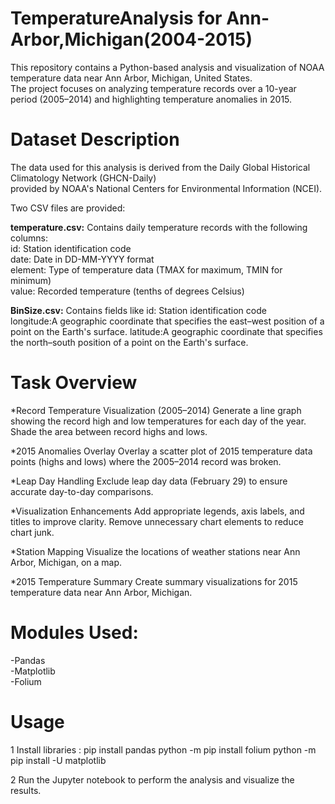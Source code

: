# TemperatureAnalysis for Ann-Arbor,Michigan(2004-2015)

This repository contains a Python-based analysis and visualization of NOAA temperature data near Ann Arbor, Michigan, United States.   
The project focuses on analyzing temperature records over a 10-year period (2005–2014) and highlighting temperature anomalies in 2015.

# Dataset Description
The data used for this analysis is derived from the Daily Global Historical Climatology Network (GHCN-Daily)   
provided by NOAA's National Centers for Environmental Information (NCEI). 

Two CSV files are provided:

__temperature.csv:__ Contains daily temperature records with the following columns:  
id: Station identification code  
date: Date in DD-MM-YYYY format  
element: Type of temperature data (TMAX for maximum, TMIN for minimum)  
value: Recorded temperature (tenths of degrees Celsius)   

__BinSize.csv:__ Contains fields like 
id: Station identification code  
longitude:A geographic coordinate that specifies the east–west position of a point on the Earth's surface.
latitude:A geographic coordinate that specifies the north–south position of a point on the Earth's surface.

# Task Overview
*Record Temperature Visualization (2005–2014)
Generate a line graph showing the record high and low temperatures for each day of the year.
Shade the area between record highs and lows.

*2015 Anomalies Overlay
Overlay a scatter plot of 2015 temperature data points (highs and lows) where the 2005–2014 record was broken.

*Leap Day Handling
Exclude leap day data (February 29) to ensure accurate day-to-day comparisons.

*Visualization Enhancements
Add appropriate legends, axis labels, and titles to improve clarity.
Remove unnecessary chart elements to reduce chart junk.

*Station Mapping
Visualize the locations of weather stations near Ann Arbor, Michigan, on a map.

*2015 Temperature Summary
Create summary visualizations for 2015 temperature data near Ann Arbor, Michigan.


# Modules Used:
-Pandas  
-Matplotlib  
-Folium  

# Usage
1 Install libraries : pip install pandas
                      python -m pip install folium
                      python -m pip install -U matplotlib

2 Run the Jupyter notebook to perform the analysis and visualize the results.
